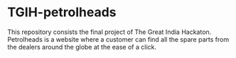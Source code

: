 # TGIH-petrolheads

This repository consists the final project of The Great India Hackaton. Petrolheads is a website where a customer can find all the spare parts from the dealers around the globe at the ease of a click.
